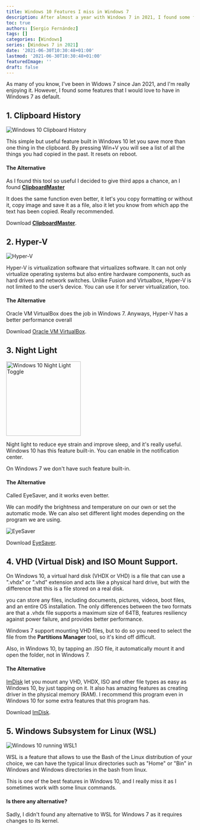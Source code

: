 ```yaml
---
title: Windows 10 Features I miss in Windows 7
description: After almost a year with Windows 7 in 2021, I found some features that I would love to have in Windows 7 as default.
toc: true
authors: [Sergio Fernández]
tags: []
categories: [Windows]
series: [Windows 7 in 2021]
date: '2021-06-30T10:30:48+01:00'
lastmod: '2021-06-30T10:30:48+01:00'
featuredImage: ''
draft: false
---
```


As many of you know, I've been in Widows 7 since Jan 2021, and I'm really enjoying it. However, I found some features that I would love to have in Windows 7 as default.

## 1. Clipboard History
<img src="/posts/images/tut/history.png" alt="Windows 10 Clipboard History" >

This simple but useful feature built in Windows 10 let you save more than one thing in the clipboard. By pressing Win+V you will see a list of all the things you had copied in the past. It resets on reboot.

#### The Alternative
As I found this tool so useful I decided to give third apps a chance, an I found [**ClipboardMaster**](https://www.clipboardmaster.com/)

It does the same function even better, it let's you copy formatting or without it, copy image and save it as a file, also it let you know from which app the text has been copied. Really recommended.

Download [**ClipboardMaster**](https://www.clipboardmaster.com/).

## 2. Hyper-V
<img src="https://www.tenforums.com/geek/gars/images/2/types/thumb_Hyper_V_Manager.png" alt="Hyper-V" >

Hyper-V is virtualization software that virtualizes software. It can not only virtualize operating systems but also entire hardware components, such as hard drives and network switches. Unlike Fusion and Virtualbox, Hyper-V is not limited to the user’s device. You can use it for server virtualization, too.

#### The Alternative
Oracle VM VirtualBox does the job in Windows 7. Anyways, Hyper-V has a better performance overall

Download [Oracle VM VirtualBox](https://www.virtualbox.org/).

## 3. Night Light
<img src="/posts/images/tut/night.png" width="200" alt="Windows 10 Night Light Toggle" >

Night light to reduce eye strain and improve sleep, and it's really useful. Windows 10 has this feature built-in. You can enable in the notification center.

On Windows 7 we don't have such feature built-in.

#### The Alternative
Called EyeSaver, and it works even better.

We can modify the brightness and temperature on our own or set the automatic mode. We can also set different light modes depending on the program we are using.

<img src="https://www.softzone.es/app/uploads-softzone.es/2021/04/Eye-Saver-configuracion-de-la-pantalla.jpg" alt="EyeSaver" >

Download [EyeSaver](https://www.eye-saver.net/).

## 4. VHD (Virtual Disk) and ISO Mount Support.
On Windows 10, a virtual hard disk (VHDX or VHD) is a file that can use a ".vhdx" or ".vhd" extension and acts like a physical hard drive, but with the difference that this is a file stored on a real disk.

you can store any files, including documents, pictures, videos, boot files, and an entire OS installation. The only differences between the two formats are that a .vhdx file supports a maximum size of 64TB, features resiliency against power failure, and provides better performance.

Windows 7 support mounting VHD files, but to do so you need to select the file from the **Partitions Manager** tool, so it's kind off difficult.

Also, in Windows 10, by tapping an .ISO file, it automatically mount it and open the folder, not in Windows 7.

#### The Alternative
[ImDisk](https://sourceforge.net/projects/imdisk-toolkit/) let you mount any VHD, VHDX, ISO and other file types as easy as Windows 10, by just tapping on it. It also has amazing features as creating driver in the physical memory (RAM). I recommend this program even in Windows 10 for some extra features that this program has.

Download [ImDisk](https://sourceforge.net/projects/imdisk-toolkit/).

## 5. Windows Subsystem for Linux (WSL)
<img src="/posts/images/tut/wsl1.png" alt="Windows 10 running WSL1" >

WSL is a feature that allows to use the Bash of the Linux distribution of your choice, we can have the typical linux directories such as "Home" or "Bin" in Windows and Windows directories in the bash from linux.

This is one of the best features in Windows 10, and I really miss it as I sometimes work with some linux commands.

#### Is there any alternative?
Sadly, I didn't found any alternative to WSL for Windows 7 as it requires changes to its kernel.
